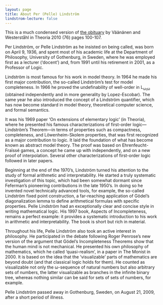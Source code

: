 ```yaml
---
layout: page
title: About Per (Pelle) Lindström
lindstrom-lecture: false
---
```

This is a much condensed version of [the obituary](http://onlinelibrary.wiley.com/doi/10.1111/j.1755-2567.2010.01069.x/pdf) by Väänänen and Westerståhl in Theoria 2010 (76) pages 100-107.

Per Lindström, or Pelle Lindström as he insisted on being called, was born on April 9, 1936, and spent most of his academic life at the Department of Philosophy, University of Gothenburg, in Sweden, where he was employed first as a lecturer (‘docent’) and, from 1991 until his retirement in 2001, as a Professor of Logic.

Lindström is most famous for his work in model theory. In 1964 he made his first major contribution, the so-called Lindström’s test for model completeness. In 1966 he proved the undefinability of well-order in L<sub>ω<sub>1</sub>ω</sub> (obtained independently and in more generality by Lopez-Escobar). The same year he also introduced the concept of a Lindström quantifier, which has now become standard in model theory, theoretical computer science, and formal semantics.

It was his 1969 paper ‘On extensions of elementary logic’ (in Theoria), where he presented his famous characterizations of first-order logic—Lindström’s Theorem—in terms of properties such as compactness, completeness, and Löwenheim-Skolem properties, that was first recognized as a major contribution to logic. It laid the foundation of what has become known as abstract model theory. The proof was based on Ehrenfeucht-Fraïssé games, a concept he came up with independently, and on a new proof of interpolation. Several other characterizations of first-order logic followed in later papers.

Beginning at the end of the 1970’s, Lindström turned his attention to the study of formal arithmetic and interpretability. He started a truly systematic investigation of this topic, which had been somewhat dormant since Feferman’s pioneering contributions in the late 1950’s. In doing so he invented novel technically advanced tools, for example, the so-called Lindström fixed point construction, a far-reaching application of Gödel’s diagonalization lemma to define arithmetical formulas with specific properties.
Pelle Lindström had an exceptionally clear and concise style in writing mathematical logic. His 1997 book, Aspects of Incompleteness, remains a perfect example: it provides a systematic introduction to his work in arithmetic and interpretability. The book is short but rich in material.

Throughout his life, Pelle Lindström also took an active interest in philosophy. He participated in the debate following Roger Penrose’s new version of the argument that Gödel’s Incompleteness Theorems show that the human mind is not mechanical. He presented his own philosophy of mathematics, which he called ‘quasi-realism’, in a paper in The Monist in 2000. It is based on the idea that the ‘visualizable’ parts of mathematics are beyond doubt (and that classical logic holds for them). He counted as visualizable not only the ω-sequence
of natural numbers but also arbitrary sets of numbers, the latter visualizable as branches in the infinite binary tree, whereas nothing similar can be said for sets of sets of numbers, for example.

Pelle Lindström passed away in Gothenburg, Sweden, on August 21, 2009, after a short period of illness.
